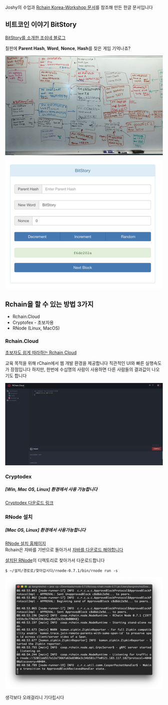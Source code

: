 Joshy의 수업과 [Rchain Korea-Workshop 문서](https://github.com/rchain-community/Korea-Workshop/blob/master/README.md)를 참조해 만든 한글 문서입니다  

## 비트코인 이야기 BitStory
[BitStory를 소개한 조쉬네 블로그](https://joshorndorff.github.io/BitStory/)

칠판에 **Parent Hash**, **Word**, **Nonce**, **Hash**를 찾은 게임 기억나죠?

![현실에서 하는 Bitstory](img/bitStoryLive.jpg)

![Bitstory online](img/bitStoryOnline.png)

## Rchain을 할 수 있는 방법 3가지
* Rchain.Cloud
* Cryptofex - 초보자용
* RNode (Linux, MacOS)


### Rchain.Cloud 

[초보자도 쉽게 따라하는 Rchain Cloud](https://rchain.cloud/)

교육 목적을 위해 rChain에서 웹 개발 환경을 제공합니다
직관적인 UI와 빠른 실행속도가 장점입니다
하지만, 한번에 수십명의 사람이 사용하면 다른 사람들의 결과값이 나오기도 합니다

![rChain Cloud](img/rChainCloud.png)

### Cryptodex
#####  [Win, Mac OS, Linux] 환경에서 사용 가능합니다

[Cryptodex 다운로드 링크](https://cryptofex.io/download/)

### RNode 설치 
##### [Mac OS, Linux] 환경에서 사용가능합니다
[RNode 설치 홈페이지](https://developer.rchain.coop/)  
Rchain은 자바를 기반으로 돌아가서 [자바를 다운로드 해야합니다](https://www.java.com/ko/download/mac_download.jsp)  

[설치된 RNode](https://developer.rchain.coop/)의 디렉토리로 찾아가서 다운로드합니다

```
$ ~/설치/경로로/찾아갑시다/rnode-0.7.1/bin/rnode run -s
```

![RNode 설치 화면](img/rnodeInstallationTerminal.png)


생각보다 오래걸리니 기다립시다


































